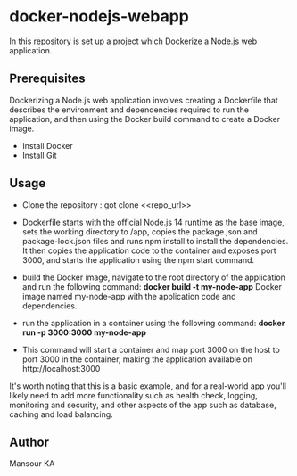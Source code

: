 # docker-nodejs-webapp
In this repository is set up a project which Dockerize a Node.js web application.


## Prerequisites
Dockerizing a Node.js web application involves creating a Dockerfile that describes the environment and dependencies required to run the application, and then using the Docker build command to create a Docker image.
- Install Docker
- Install Git 

## Usage

- Clone the repository : got clone <<repo_url>>

- Dockerfile starts with the official Node.js 14 runtime as the base image, sets the working directory to /app, copies the package.json and package-lock.json files and runs npm install to install the dependencies.
It then copies the application code to the container and exposes port 3000, and starts the application using the npm start command.

- build the Docker image, navigate to the root directory of the application and run the following command:
**docker build -t my-node-app**
Docker image named my-node-app with the application code and dependencies.

- run the application in a container using the following command:
**docker run -p 3000:3000 my-node-app**

- This command will start a container and map port 3000 on the host to port 3000 in the container, making the application available on http://localhost:3000

It's worth noting that this is a basic example, and for a real-world app you'll likely need to add more functionality such as health check, logging, monitoring and security, and other aspects of the app such as database, caching and load balancing.



## Author
Mansour KA

